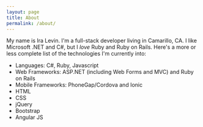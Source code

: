 ```yaml
---
layout: page
title: About
permalink: /about/
---
```


My name is Ira Levin.  I'm a full-stack developer living in Camarillo, CA.  I like Microsoft .NET and C#, but I *love* Ruby and Ruby on Rails.  Here's a more or less complete list of the technologies I'm currently into:

* Languages: C#, Ruby, Javascript
* Web Frameworks: ASP.NET (including Web Forms and MVC) and Ruby on Rails
* Mobile Frameworks: PhoneGap/Cordova and Ionic
* HTML
* CSS
* jQuery
* Bootstrap
* Angular JS
